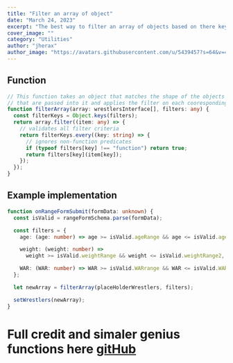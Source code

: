 ```yaml
---
title: "Filter an array of object"
date: "March 24, 2023"
excerpt: "The best way to filter an array of objects based on there keys"
cover_image: ""
category: "Utilities"
author: "jherax"
author_image: "https://avatars.githubusercontent.com/u/5439457?s=64&v=4"
---
```


## Function

```typescript
// This function takes an object that matches the shape of the objects in the array
// that are passed into it and applies the filter on each cooresponding key value
function filterArray(array: wrestlersInterface[], filters: any) {
  const filterKeys = Object.keys(filters);
  return array.filter((item: any) => {
    // validates all filter criteria
    return filterKeys.every((key: string) => {
      // ignores non-function predicates
      if (typeof filters[key] !== "function") return true;
      return filters[key](item[key]);
    });
  });
}
```

## Example implementation

```typescript
function onRangeFormSubmit(formData: unknown) {
  const isValid = rangeFormSchema.parse(formData);

  const filters = {
    age: (age: number) => age >= isValid.ageRange && age <= isValid.ageRange2,

    weight: (weight: number) =>
      weight >= isValid.weightRange && weight <= isValid.weightRange2,

    WAR: (WAR: number) => WAR >= isValid.WARrange && WAR <= isValid.WARrange2,
  };

  let newArray = filterArray(placeHolderWrestlers, filters);

  setWrestlers(newArray);
}
```

# Full credit and simaler genius functions here [gitHub](https://gist.github.com/jherax/f11d669ba286f21b7a2dcff69621eb72)
